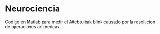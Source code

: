 # Neurociencia
Codigo en Matlab para medir el Attebtuibak blink causado por la resolucion de operaciones aritmeticas.
